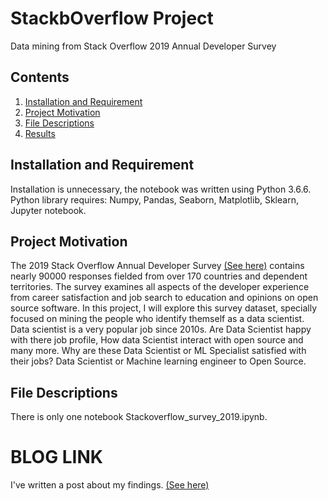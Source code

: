 # StackbOverflow Project
Data mining from Stack Overflow 2019 Annual Developer Survey 
## Contents 
1. [Installation and Requirement](#installation) 
2. [Project Motivation](#motivation) 
3. [File Descriptions](#files) 
4. [Results](#results) 
## Installation and Requirement <a name="installation"></a> 
Installation is unnecessary, the notebook was written using Python 3.6.6. \
Python library requires: 
Numpy, 
Pandas, 
Seaborn, 
Matplotlib,
Sklearn, 
Jupyter notebook. 
## Project Motivation<a name="motivation"></a> 

The 2019 Stack Overflow Annual Developer Survey [(See here)](https://insights.stackoverflow.com/survey) contains nearly 90000 responses fielded from over 170 countries and dependent territories. The survey examines all aspects of the developer experience from career satisfaction and job search to education and opinions on open source software. In this project, I will explore this survey dataset, specially focused on mining the people who identify themself as a data scientist. Data scientist is a very popular job since 2010s. Are Data Scientist happy with there job profile, How data Scientist interact with open source and many more. Why are these Data Scientist or ML Specialist satisfied with their jobs? Data Scientist or Machine learning engineer to Open Source. 
## File Descriptions <a name="files"></a> 
There is only one notebook Stackoverflow_survey_2019.ipynb. 
# BLOG LINK

I've written a post about my findings. [(See here)](https://medium.com/@himanshumangal09/insights-from-stack-overflows-2019-survey-of-80000-developers-for-data-scientist-4edb9ab12423) 

